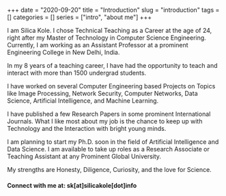 +++ 
date = "2020-09-20"
title = "Introduction"
slug = "introduction" 
tags = []
categories = []
series = ["intro", "about me"]
+++

I am Silica Kole. I chose Technical Teaching as a Career at the age of 24, right after my Master of Technology in Computer Science Engineering. Currently, I am working as an Assistant Professor at a prominent Engineering College in New Delhi, India.

In my 8 years of a teaching career, I have had the opportunity to teach and interact with more than 1500 undergrad students. 

I have worked on several Computer Engineering based Projects on Topics like Image Processing, Network Security, Computer Networks, Data Science, Artificial Intelligence, and Machine Learning. 

I have published a few Research Papers in some prominent International Journals. What I like most about my job is the chance to keep up with Technology and the Interaction with bright young minds. 

I am planning to start my Ph.D. soon in the field of Artificial Intelligence and Data Science. I am available to take up roles as a Research Associate or Teaching Assistant at any Prominent Global University. 

My strengths are Honesty, Diligence, Curiosity, and the love for Science. 

#### Connect with me at: sk[at]silicakole[dot]info
